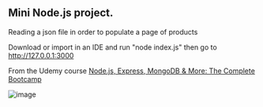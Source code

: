 ## Mini Node.js project.

Reading a json file in order to populate a page of products

Download or import in an IDE and run "node index.js" then go to http://127.0.0.1:3000

From the Udemy course [Node.js, Express, MongoDB & More: The Complete Bootcamp](https://www.udemy.com/course/nodejs-express-mongodb-bootcamp/?couponCode=KEEPLEARNING) 

![image](https://github.com/user-attachments/assets/ba220d84-d9b8-4fae-a55c-33231208f0f2)

